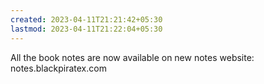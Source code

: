 ```yaml
---
created: 2023-04-11T21:21:42+05:30
lastmod: 2023-04-11T21:22:04+05:30
---
```


All the book notes are now available on new notes website: notes.blackpiratex.com
